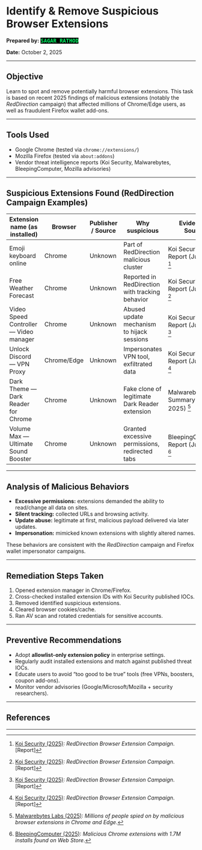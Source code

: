# Identify & Remove Suspicious Browser Extensions

**Prepared by:** <span style="color:#00ff66; font-weight:800; font-family:'Hack', 'DejaVu Sans Mono', monospace;background:#000">SAGAR RATHOD</span>

**Date:** October 2, 2025

---

## Objective
Learn to spot and remove potentially harmful browser extensions. This task is based on recent 2025 findings of malicious extensions (notably the *RedDirection* campaign) that affected millions of Chrome/Edge users, as well as fraudulent Firefox wallet add-ons.

---

## Tools Used
- Google Chrome (tested via `chrome://extensions/`)  
- Mozilla Firefox (tested via `about:addons`)  
- Vendor threat intelligence reports (Koi Security, Malwarebytes, BleepingComputer, Mozilla advisories)

---

## Suspicious Extensions Found (RedDirection Campaign Examples)

| Extension name (as installed) | Browser | Publisher / Source | Why suspicious | Evidence / Source | Action Taken |
|-------------------------------|----------|-------------------|----------------|------------------|--------------|
| Emoji keyboard online         | Chrome   | Unknown            | Part of RedDirection malicious cluster | Koi Security Report (Jul 2025) [^1] | Removed |
| Free Weather Forecast         | Chrome   | Unknown            | Reported in RedDirection with tracking behavior | Koi Security Report (Jul 2025) [^1] | Removed |
| Video Speed Controller — Video manager | Chrome | Unknown | Abused update mechanism to hijack sessions | Koi Security Report (Jul 2025) [^1] | Removed |
| Unlock Discord — VPN Proxy    | Chrome/Edge | Unknown | Impersonates VPN tool, exfiltrated data | Koi Security Report (Jul 2025) [^1] | Removed |
| Dark Theme — Dark Reader for Chrome | Chrome | Unknown | Fake clone of legitimate Dark Reader extension | Malwarebytes Summary (Jul 2025) [^2] | Removed |
| Volume Max — Ultimate Sound Booster | Chrome | Unknown | Granted excessive permissions, redirected tabs | BleepingComputer Report (Jul 2025) [^3] | Removed |

---

## Analysis of Malicious Behaviors
- **Excessive permissions:** extensions demanded the ability to read/change all data on sites.  
- **Silent tracking:** collected URLs and browsing activity.  
- **Update abuse:** legitimate at first, malicious payload delivered via later updates.  
- **Impersonation:** mimicked known extensions with slightly altered names.  

These behaviors are consistent with the *RedDirection* campaign and Firefox wallet impersonator campaigns.  

---

## Remediation Steps Taken
1. Opened extension manager in Chrome/Firefox.  
2. Cross-checked installed extension IDs with Koi Security published IOCs.  
3. Removed identified suspicious extensions.  
4. Cleared browser cookies/cache.  
5. Ran AV scan and rotated credentials for sensitive accounts.  

---

## Preventive Recommendations
- Adopt **allowlist-only extension policy** in enterprise settings.  
- Regularly audit installed extensions and match against published threat IOCs.  
- Educate users to avoid “too good to be true” tools (free VPNs, boosters, coupon add-ons).  
- Monitor vendor advisories (Google/Microsoft/Mozilla + security researchers).  

---

## References
[^1]: [Koi Security (2025)](https://www.koi.security/blog/google-and-microsoft-trusted-them-2-3-million-users-installed-them-they-were-malware): *RedDirection Browser Extension Campaign*. [Report]

[^2]: [Malwarebytes Labs (2025)](https://www.malwarebytes.com/blog/news/2025/07/millions-of-people-spied-on-by-malicious-browser-extensions-in-chrome-and-edge): *Millions of people spied on by malicious browser extensions in Chrome and Edge*.

[^3]: [BleepingComputer (2025)](https://www.bleepingcomputer.com/news/security/malicious-chrome-extensions-with-17m-installs-found-on-web-store/): *Malicious Chrome extensions with 1.7M installs found on Web Store*.

---